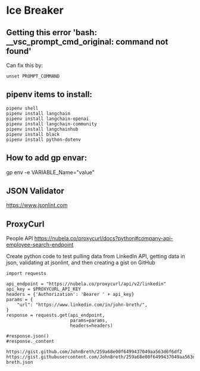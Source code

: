 # Ice Breaker

## Getting this error 'bash: __vsc_prompt_cmd_original: command not found'

Can fix this by:
```
unset PROMPT_COMMAND
```

## pipenv items to install:

```
pipenv shell
pipenv install langchain
pipenv install langchain-openai
pipenv install langchain-community
pipenv install langchainhub
pipenv install black
pipenv install python-dotenv
```

## How to add gp envar:

gp env -e VARIABLE_Name="value"

## JSON Validator

https://www.jsonlint.com

## ProxyCurl

People API
https://nubela.co/proxycurl/docs?python#company-api-employee-search-endpoint

Create python code to test pulling data from LinkedIn API, getting data in json, validating at jsonlint, and then creating a gist on GitHub
```
import requests

api_endpoint = "https://nubela.co/proxycurl/api/v2/linkedin"
api_key = $PROXYCURL_API_KEY
headers = {'Authorization': 'Bearer ' + api_key}
params = {
    "url": "https://www.linkedin.com/in/john-breth/",
}
response = requests.get(api_endpoint,
                        params=params,
                        headers=headers)

#response.json()
#response._content

https://gist.github.com/JohnBreth/259a68e00f6499437049aa563d6f6df2
https://gist.githubusercontent.com/JohnBreth/259a68e00f6499437049aa563d6f6df2/raw/f37cf281874e2d11baf17d61786475c677f6f4db/john-breth.json

```
